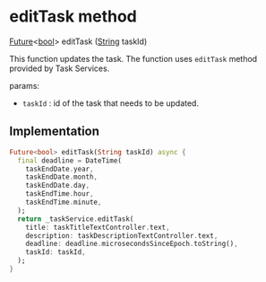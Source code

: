 


# editTask method








[Future](https://api.flutter.dev/flutter/dart-async/Future-class.html)&lt;[bool](https://api.flutter.dev/flutter/dart-core/bool-class.html)> editTask
([String](https://api.flutter.dev/flutter/dart-core/String-class.html) taskId)





<p>This function updates the task.
The function uses <code>editTask</code> method provided by Task Services.</p>
<p>params:</p>
<ul>
<li><code>taskId</code> : id of the task that needs to be updated.</li>
</ul>



## Implementation

```dart
Future<bool> editTask(String taskId) async {
  final deadline = DateTime(
    taskEndDate.year,
    taskEndDate.month,
    taskEndDate.day,
    taskEndTime.hour,
    taskEndTime.minute,
  );
  return _taskService.editTask(
    title: taskTitleTextController.text,
    description: taskDescriptionTextController.text,
    deadline: deadline.microsecondsSinceEpoch.toString(),
    taskId: taskId,
  );
}
```







